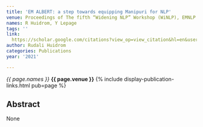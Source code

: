 ```yaml
---
title: 'EM ALBERT: a step towards equipping Manipuri for NLP'
venue: Proceedings of The fifth “Widening NLP” Workshop (WiNLP), EMNLP 2021, 2021
names: R Huidrom, Y Lepage
tags: ''
link: 
  https://scholar.google.com/citations?view_op=view_citation&hl=en&user=mQuoBfsAAAAJ&pagesize=5&sortby=pubdate&citation_for_view=mQuoBfsAAAAJ:2osOgNQ5qMEC
author: Rudali Huidrom
categories: Publications
year: '2021'

---
```


*{{ page.names }}*
**{{ page.venue }}**
{% include display-publication-links.html pub=page %}
## Abstract

None